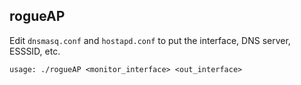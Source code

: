 ## rogueAP

Edit `dnsmasq.conf` and `hostapd.conf` to put the interface, DNS server, ESSSID, etc.

`usage: ./rogueAP <monitor_interface> <out_interface>`

